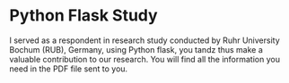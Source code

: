 # Python Flask Study

I served as a respondent in research study conducted by Ruhr University Bochum (RUB), Germany, using Python flask,  you tandz thus make a valuable contribution to our research. 
You will find all the information you need in the PDF file sent to you. 
